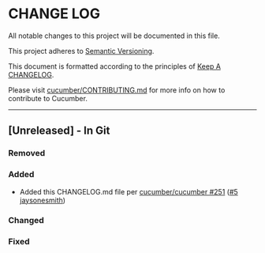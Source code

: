 # CHANGE LOG

All notable changes to this project will be documented in this file.

This project adheres to [Semantic Versioning](http://semver.org).

This document is formatted according to the principles of [Keep A CHANGELOG](http://keepachangelog.com).

Please visit [cucumber/CONTRIBUTING.md](https://github.com/cucumber/cucumber/blob/master/CONTRIBUTING.md) for more info on how to contribute to Cucumber.

----

## [Unreleased] - In Git

### Removed

### Added

* Added this CHANGELOG.md file per [cucumber/cucumber #251](https://github.com/cucumber/cucumber/issues/251) ([#5](https://github.com/cucumber/aruba-getting-started/pull/5) [jaysonesmith](https://github.com/jaysonesmith))

### Changed

### Fixed

<!-- Releases -->

<!-- Contributors -->
[maxmeyer]: https://github.com/maxmeyer
[jaysonesmith]: https://github.com/jaysonesmith
[olleolleolle]: https://github.com/olleolleolle